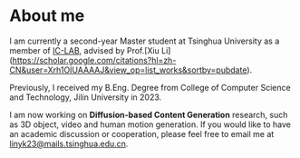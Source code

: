 #  About me

I am currently a second-year Master student at Tsinghua University as a member of [IC-LAB](https://thusigsiclab.github.io/thu.github.io/), advised by Prof.[Xiu Li] (https://scholar.google.com/citations?hl=zh-CN&user=Xrh1OIUAAAAJ&view_op=list_works&sortby=pubdate). 

Previously, I received my B.Eng. Degree from College of Computer Science and Technology, Jilin University in 2023.

I am now working on **Diffusion-based Content Generation** research, such as 3D object, video and human motion generation. If you would like to have an academic discussion or cooperation, please feel free to email me at [linyk23@mails.tsinghua.edu.cn](mailto:linyk23@mails.tsinghua.edu.cn).
